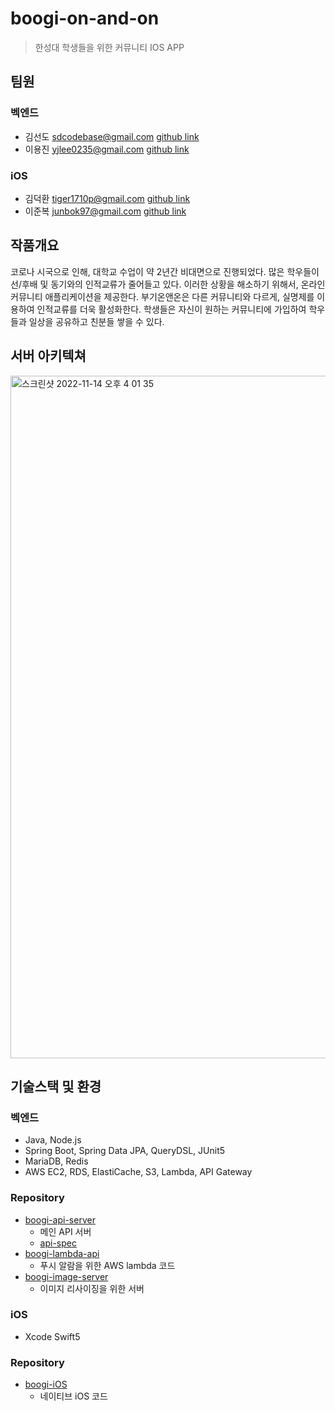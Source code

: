 #  boogi-on-and-on
> 한성대 학생들을 위한 커뮤니티 IOS APP

## 팀원
### 벡엔드
* 김선도 sdcodebase@gmail.com [github link](https://github.com/sdcodebase)
* 이용진 yjlee0235@gmail.com [github link](https://github.com/yjlee0235)

### iOS
* 김덕환 tiger1710p@gmail.com [github link](https://github.com/tiger1710)
* 이준복 junbok97@gmail.com [github link](https://github.com/junbok97)

## 작품개요
코로나 시국으로 인해, 대학교 수업이 약 2년간 비대면으로 진행되었다. 많은 학우들이 선/후배 및 동기와의 인적교류가 줄어들고 있다. 이러한 상황을 해소하기 위해서, 온라인 커뮤니티 애플리케이션을 제공한다. 부기온앤온은 다른 커뮤니티와 다르게, 실명제를 이용하여 인적교류를 더욱 활성화한다. 학생들은 자신이 원하는 커뮤니티에 가입하여 학우들과 일상을 공유하고 친분들 쌓을 수 있다.


## 서버 아키텍쳐
<img width="1092" alt="스크린샷 2022-11-14 오후 4 01 35" src="https://user-images.githubusercontent.com/42235949/201595589-b6517c75-9272-42c4-aab0-688972dfc707.png">



## 기술스택 및 환경
### 벡엔드
* Java, Node.js
* Spring Boot, Spring Data JPA, QueryDSL, JUnit5
* MariaDB, Redis
* AWS EC2, RDS, ElastiCache, S3, Lambda, API Gateway

### Repository
* [boogi-api-server](https://github.com/boogi-on-and-on/boogi-api-server)
    * 메인 API 서버
    * [api-spec](https://foradun.notion.site/API-09093190e1444502aa6bdcbbd1233a2a)
* [boogi-lambda-api](https://github.com/boogi-on-and-on/boogi-lambda-api)
    * 푸시 알람을 위한 AWS lambda 코드
* [boogi-image-server](https://github.com/boogi-on-and-on/boogi-image-server)
    * 이미지 리사이징을 위한 서버


### iOS
* Xcode Swift5

### Repository
* [boogi-iOS](https://github.com/boogi-on-and-on/boogi-iOS)
    * 네이티브 iOS 코드


